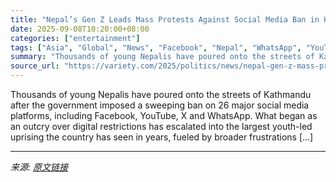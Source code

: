 ```yaml
---
title: "Nepal’s Gen Z Leads Mass Protests Against Social Media Ban in Kathmandu"
date: 2025-09-08T10:20:00+08:00
categories: ["entertainment"]
tags: ["Asia", "Global", "News", "Facebook", "Nepal", "WhatsApp", "YouTube"]
summary: "Thousands of young Nepalis have poured onto the streets of Kathmandu after the government imposed a sweeping ban on 26 major social media platforms, including Facebook, YouTube, X and WhatsApp. What b"
source_url: "https://variety.com/2025/politics/news/nepal-gen-z-mass-protests-social-media-ban-1236511575/"
---
```


Thousands of young Nepalis have poured onto the streets of Kathmandu after the government imposed a sweeping ban on 26 major social media platforms, including Facebook, YouTube, X and WhatsApp. What began as an outcry over digital restrictions has escalated into the largest youth-led uprising the country has seen in years, fueled by broader frustrations [&#8230;]

---

*来源: [原文链接](https://variety.com/2025/politics/news/nepal-gen-z-mass-protests-social-media-ban-1236511575/)*
